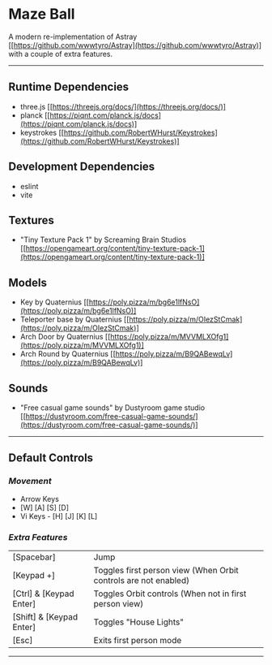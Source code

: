 # Maze Ball

A modern re-implementation of Astray [[https://github.com/wwwtyro/Astray](https://github.com/wwwtyro/Astray)] with a couple of extra features.

---

## Runtime Dependencies
- three.js [[https://threejs.org/docs/](https://threejs.org/docs/)]
- planck [[https://piqnt.com/planck.js/docs](https://piqnt.com/planck.js/docs)]
- keystrokes [[https://github.com/RobertWHurst/Keystrokes](https://github.com/RobertWHurst/Keystrokes)]

## Development Dependencies
- eslint
- vite

## Textures
- "Tiny Texture Pack 1" by Screaming Brain Studios [[https://opengameart.org/content/tiny-texture-pack-1](https://opengameart.org/content/tiny-texture-pack-1)]

## Models
- Key by Quaternius [[https://poly.pizza/m/bg6e1lfNsO](https://poly.pizza/m/bg6e1lfNsO)]
- Teleporter base by Quaternius  [[https://poly.pizza/m/OIezStCmak](https://poly.pizza/m/OIezStCmak)]
- Arch Door by Quaternius  [[https://poly.pizza/m/MVVMLXOfg1](https://poly.pizza/m/MVVMLXOfg1)]
- Arch Round by Quaternius  [[https://poly.pizza/m/B9QABewqLv](https://poly.pizza/m/B9QABewqLv)]

## Sounds
- "Free casual game sounds" by Dustyroom game studio [[https://dustyroom.com/free-casual-game-sounds/](https://dustyroom.com/free-casual-game-sounds/)]

---

## Default Controls

### _Movement_
- Arrow Keys
- [W] [A] [S] [D]
- Vi Keys - [H] [J] [K] [L]

### _Extra Features_
| | |
|-|--|
| [Spacebar] | Jump |
| [Keypad +] | Toggles first person view (When Orbit controls are not enabled) |
| [Ctrl] & [Keypad Enter] | Toggles Orbit controls (When not in first person view) |
| [Shift] & [Keypad Enter] | Toggles "House Lights" |
| [Esc] | Exits first person mode |

---
